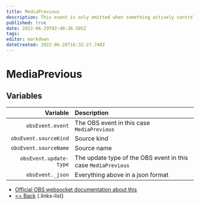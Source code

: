 ```yaml
---
title: MediaPrevious
description: This event is only emitted when something actively controls the media/VLC source. In other words, the source will never emit this on its own naturally.
published: true
date: 2022-06-29T02:40:38.505Z
tags: 
editor: markdown
dateCreated: 2022-06-28T16:32:27.748Z
---
```


# MediaPrevious

## Variables

| Variable | Description |
|---------:|:------------|
| `obsEvent.event` | The OBS event in this case `MediaPrevious`
| `obsEvent.sourceKind` | Source kind
| `obsEvent.sourceName` | Source name
| `obsEvent.update-type` | The update type of the OBS event in this case `MediaPrevious`
| `obsEvent._json` | Everything above in a json format

* [Official OBS websocket documentation about this](https://github.com/obsproject/obs-websocket/blob/4.x-current/docs/generated/protocol.md#mediaprevious)
* [<= Back](/en/Integrations/OBS/OBS-Events)
{.links-list}